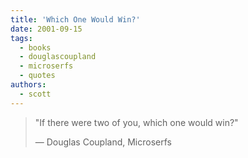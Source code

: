 ```yaml
---
title: 'Which One Would Win?'
date: 2001-09-15
tags:
  - books
  - douglascoupland
  - microserfs
  - quotes
authors:
  - scott
---
```


> "If there were two of you, which one would win?"
>
> — Douglas Coupland, Microserfs
